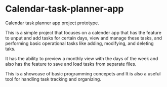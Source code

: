 # Calendar-task-planner-app
Calendar task planner app project prototype.

This is a simple project that focuses on a calender app
that has the feature to unput and add tasks for certain days, view and manage these tasks,
and performing basic operational tasks like adding, modifying, and deleting taks.

It has the ability to preview a monthly view with the days of the week
and also has the feature to save and load tasks from separate files.

This is a showcase of basic programming concepets and It is also a 
useful tool for handling task tracking and organizing.
